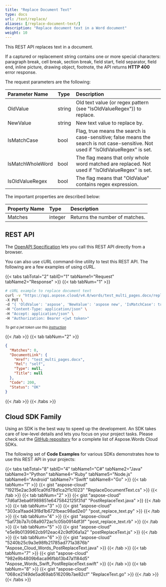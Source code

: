 ```yaml
---
title: "Replace Document Text"
type: docs
url: /text/replace/
aliases: [/replace-document-text/]
description: "Replace document text in a Word document"
weight: 10
---
```


This REST API replaces text in a document.

If a captured or replacement string contains one or more special characters: paragraph break, cell break, section break, field start, field separator, field end, inline picture, drawing object, footnote, the API returns **HTTP 400** error response.

The request parameters are the following:

|Parameter Name|Type|Description|
| :- | :- | :- |
|OldValue|string|Old text value (or regex pattern (see "IsOldValueRegex")) to replace.|
|NewValue|string|New text value to replace by.|
|IsMatchCase|bool|Flag, true means the search is case-sensitive; false means the search is not case-sensitive. Not used if "IsOldValueRegex" is set.|
|IsMatchWholeWord|bool|The flag means that only whole word matched are replaced. Not used if "IsOldValueRegex" is set.|
|IsOldValueRegex|bool|The flag means that "OldValue" contains regex expression.|

The important properties are described below:

|Property Name|Type|Description|
| :- | :- | :- |
|Matches|integer|Returns the number of matches.|

## REST API

The [OpenAPI Specification](https://apireference.aspose.cloud/words/#/ReplaceText/ReplaceText) lets you call this REST API directly from a browser.

You can also use cURL command-line utility to test this REST API. The following are a few examples of using cURL.

{{< tabs tabTotal="2" tabID="1" tabName1="Request" tabName2="Response" >}}
{{< tab tabNum="1" >}}

```bash
# cURL example to replace document text
curl -v "https://api.aspose.cloud/v4.0/words/test_multi_pages.docx/replaceText" \
-X PUT \
-d "{ 'OldValue': 'aspose', 'NewValue': 'aspose new', 'IsMatchCase': true, 'IsMatchWholeWord': false }" \
-H "Content-Type: application/json" \
-H "Accept: application/json" \
-H "Authorization: Bearer <jwt token>"
```

<p style="margin:0;font-size:80%;font-style:italic">To get a jwt token use this <a href="/words/getting-started/available-sdks/#curl">instruction</a></p>

{{< /tab >}}
{{< tab tabNum="2" >}}

```json
{
  "Matches": 0,
  "DocumentLink": {
    "Href": "test_multi_pages.docx",
    "Rel": "self",
    "Type": null,
    "Title": null
  },
  "Code": 200,
  "Status": "OK"
}
```

{{< /tab >}}
{{< /tabs >}}

## Cloud SDK Family

Using an SDK is the best way to speed up the development. An SDK takes care of low-level details and lets you focus on your project tasks. Please check out the [GitHub repository](https://github.com/aspose-words-cloud) for a complete list of Aspose.Words Cloud SDKs.

The following set of **Code Examples** for various SDKs demonstrates how to use this REST API in your projects:

{{< tabs tabTotal="8" tabID="4" tabName1="C#" tabName2="Java" tabName3="Python" tabName4="Ruby" tabName5="Node.js" tabName6="Android" tabName7="Swift" tabName8="Go" >}}
{{< tab tabNum="1" >}}
{{< gist "aspose-cloud" "19215e2ac3d61ca0fd78d1ca2f1c1023" "ReplaceDocumentText.cs" >}}
{{< /tab >}}
{{< tab tabNum="2" >}}
{{< gist "aspose-cloud" "7d6af3eba6f989851e6475842125f31d" "PostReplaceText.java" >}}
{{< /tab >}}
{{< tab tabNum="3" >}}
{{< gist "aspose-cloud" "303ca1faad43f8d1b672fbeac98ad2e0" "post_replace_text.py" >}}
{{< /tab >}}
{{< tab tabNum="4" >}}
{{< gist "aspose-cloud" "5af73b7a7c08a9072ac1c05b0914df3f" "post_replace_text.rb" >}}
{{< /tab >}}
{{< tab tabNum="5" >}}
{{< gist "aspose-cloud" "e5e9b0139962cb912eac42c9df06a1a2" "postReplaceText.js" >}}
{{< /tab >}}
{{< tab tabNum="6" >}}
{{< gist "aspose-cloud" "5240b25c9a3e98fb21785ad771a3876b" "Aspose_Cloud_Words_PostReplaceText.java" >}}
{{< /tab >}}
{{< tab tabNum="7" >}}
{{< gist "aspose-cloud" "982e9b4809b6aca96fbb13b47a1184d5" "Aspose_Words_Swift_PostReplaceText.swift" >}}
{{< /tab >}}
{{< tab tabNum="8" >}}
{{< gist "aspose-cloud" "068ce2149de5ad69ab516209b7ae82cf" "ReplaceText.go" >}}
{{< /tab >}}
{{< /tabs >}}
